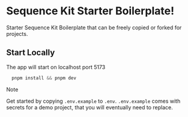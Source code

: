 # Sequence Kit Starter Boilerplate!

Starter Sequence Kit Boilerplate that can be freely copied or forked for projects.

## Start Locally

The app will start on localhost port 5173

```js
  pnpm install && pnpm dev
```

> [!NOTE]  
> Get started by copying `.env.example` to `.env`.
> `.env.example` comes with secrets for a demo project, that you will eventually need to replace.
